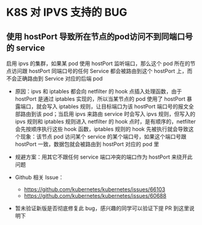 # K8S 对 IPVS 支持的 BUG

## 使用 hostPort 导致所在节点的pod访问不到同端口号的 service

启用 ipvs 的集群，如果某 pod 使用 hostPort 监听端口，那么这个 pod 所在的节点访问跟 hostPort 同端口号的任何 Service 都会被路由到这个 hostPort 上，而不会正确路由到 Service 对应的后端 pod

- 原因：ipvs 和 iptables 都会向 netfilter 的 hook 点插入处理函数，由于 hostPort 是通过 iptables 实现的，所以当某节点的 pod 使用了 hostPort 暴露端口，就会写入 iptables 规则，让目标端口为该 hostPort 端口号的报文全部路由到该 pod；当启用 ipvs 来路由 service 时会写入 ipvs 规则，但写入的 ipvs 规则和 iptables 规则进入 netfilter 的 hook 点时，是有顺序的，netfilter 会先按顺序执行这些 hook 函数，iptables 规则的 hook 先被执行就会导致这个现象：该节点 pod 访问某个 service 的某个端口号，如果这个端口号跟 hostPort 一致，数据包就会被路由到 hostPort 对应的 pod 里

- 规避方案：用其它不跟任何 service 端口冲突的端口作为 hostPort 来绕开此问题

- Github 相关 Issue：
  - https://github.com/kubernetes/kubernetes/issues/66103
  - https://github.com/kubernetes/kubernetes/issues/60688

- 暂未验证新版是否彻底修复此 bug，感兴趣的同学可以验证下提 PR 到这里说明下